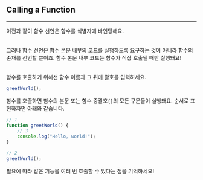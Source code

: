 ## Calling a Function
---
이전과 같이 함수 선언은 함수를 식별자에 바인딩해요.
<br>
<br>

그러나 함수 선언은 함수 본문 내부의 코드를 실행하도록 요구하는 것이 아니라 함수의 존재를 선언할 뿐이죠. 함수 본문 내부 코드는 함수가 직접 호출될 때만 실행돼요!
<br>
<br>

함수를 호출하기 위해선 함수 이름과 그 뒤에 괄호를 입력하세요.
```javascript
greetWorld();
```
함수를 호출하면 함수의 본문 또는 함수 중괄호`{}`의 모든 구문들이 실행돼요. 순서로 표현하자면 아래와 같습니다.
```javascript
// 1
function greetWorld() {
    // 3
    console.log("Hello, world!");
}

// 2
greetWorld();
```
필요에 따라 같은 기능을 여러 번 호출할 수 있다는 점을 기억하세요!